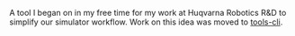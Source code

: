 A tool I began on in my free time for my work at Huqvarna Robotics R&D to simplify our simulator workflow. Work on this idea was moved to [tools-cli](https://github.com/tifye/tools-cli).
